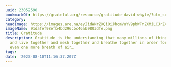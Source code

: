 ```yaml
---
uuid: 23052590
bookmarkOf: https://grateful.org/resource/gratitude-david-whyte/?utm_source=DenseDiscovery-248
category: 
headImage: https://images.are.na/eyJidWNrZXQiOiJhcmVuYV9pbWFnZXMiLCJrZXkiOiIyMzA1MjU5MC9vcmlnaW5hbF85MWRhZmVmOThlZmI0YmQyOTZjYmM0NmE2OTgwM2RmZS5wbmciLCJlZGl0cyI6eyJyZXNpemUiOnsid2lkdGgiOjEyMDAsImhlaWdodCI6MTIwMCwiZml0IjoiaW5zaWRlIiwid2l0aG91dEVubGFyZ2VtZW50Ijp0cnVlfSwid2VicCI6eyJxdWFsaXR5Ijo5MH0sImpwZWciOnsicXVhbGl0eSI6OTB9LCJyb3RhdGUiOm51bGx9fQ==?bc=0
imageName: 91dafef98efb4bd296cbc46a69803dfe.png
title: Gratitude
description: Gratitude is the understanding that many millions of things come together
  and live together and mesh together and breathe together in order for us to take
  even one more breath of air…
tags: 
date: '2023-08-10T11:16:37.207Z'
---
```

